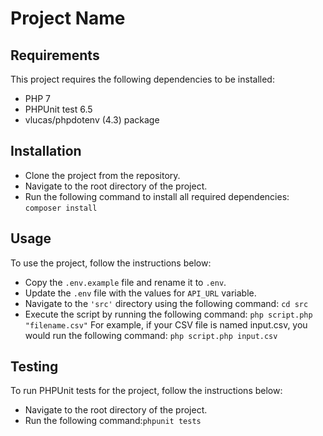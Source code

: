 # Project Name

## Requirements
This project requires the following dependencies to be installed:

- PHP 7
- PHPUnit test 6.5
- vlucas/phpdotenv (4.3) package


## Installation
- Clone the project from the repository.
- Navigate to the root directory of the project.
- Run the following command to install all required dependencies: ```composer install```

## Usage
To use the project, follow the instructions below:

- Copy the ```.env.example``` file and rename it to ```.env```.
- Update the ```.env``` file with the values for ```API_URL``` variable.
- Navigate to the ```'src'``` directory using the following command: ```cd src```
- Execute the script by running the following command: ```php script.php "filename.csv"```
  For example, if your CSV file is named input.csv, you would run the following command:
  ```php script.php input.csv```


## Testing
To run PHPUnit tests for the project, follow the instructions below:

- Navigate to the root directory of the project.
- Run the following command:```phpunit tests```